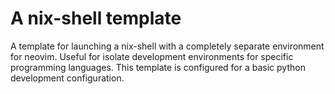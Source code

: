 # A nix-shell template

A template for launching a nix-shell with a completely separate environment for
neovim. Useful for isolate development environments for specific programming
languages. This template is configured for a basic python development
configuration.
